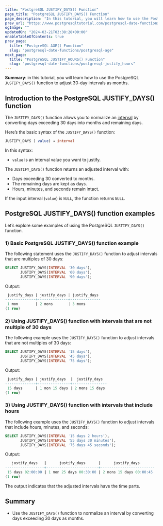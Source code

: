 ```yaml
---
title: "PostgreSQL JUSTIFY_DAYS() Function"
page_title: "PostgreSQL JUSTIFY_DAYS() Function"
page_description: "In this tutorial, you will learn how to use the PostgreSQL JUSTIFY_DAYS() function to adjust 30-day intervals as months."
prev_url: "https://www.postgresqltutorial.com/postgresql-date-functions/postgresql-justify_days/"
ogImage: ""
updatedOn: "2024-03-21T03:38:28+00:00"
enableTableOfContents: true
prev_page: 
  title: "PostgreSQL AGE() Function"
  slug: "postgresql-date-functions/postgresql-age"
next_page: 
  title: "PostgreSQL JUSTIFY_HOURS() Function"
  slug: "postgresql-date-functions/postgresql-justify_hours"
---
```





**Summary**: in this tutorial, you will learn how to use the PostgreSQL `JUSTIFY_DAYS()` function to adjust 30\-day intervals as months.


## Introduction to the PostgreSQL JUSTIFY\_DAYS() function

The `JUSTIFY_DAYS()` function allows you to normalize an [interval](../postgresql-tutorial/postgresql-interval) by converting days exceeding 30 days into months and remaining days.

Here’s the basic syntax of the `JUSTIFY_DAYS()` function:


```sql
JUSTIFY_DAYS ( value) → interval
```
In this syntax:

* `value` is an interval value you want to justify.

The `JUSTIFY_DAYS()` function returns an adjusted interval with:

* Days exceeding 30 converted to months.
* The remaining days are kept as days.
* Hours, minutes, and seconds remain intact.

If the input interval (`value`) is `NULL`, the function returns `NULL`.


## PostgreSQL JUSTIFY\_DAYS() function examples

Let’s explore some examples of using the PostgreSQL `JUSTIFY_DAYS()` function.


### 1\) Basic PostgreSQL JUSTIFY\_DAYS() function example

The following statement uses the `JUSTIFY_DAYS()` function to adjust intervals that are multiples of 30 days:


```sql
SELECT JUSTIFY_DAYS(INTERVAL '30 days'), 
       JUSTIFY_DAYS(INTERVAL '60 days'),
       JUSTIFY_DAYS(INTERVAL '90 days');
```
Output:


```sql
 justify_days | justify_days | justify_days
--------------+--------------+--------------
 1 mon        | 2 mons       | 3 mons
(1 row)
```

### 2\) Using JUSTIFY\_DAYS() function with intervals that are not multiple of 30 days

The following example uses the `JUSTIFY_DAYS()` function to adjust intervals that are not multiples of 30 days:


```sql
SELECT JUSTIFY_DAYS(INTERVAL '15 days'), 
       JUSTIFY_DAYS(INTERVAL '45 days'),
       JUSTIFY_DAYS(INTERVAL '75 days');
```
Output:


```sql
 justify_days | justify_days  |  justify_days
--------------+---------------+----------------
 15 days      | 1 mon 15 days | 2 mons 15 days
(1 row)
```

### 3\) Using JUSTIFY\_DAYS() function with intervals that include hours

The following example uses the `JUSTIFY_DAYS()` function to adjust intervals that include hours, minutes, and seconds:


```sql
SELECT JUSTIFY_DAYS(INTERVAL '15 days 2 hours'), 
       JUSTIFY_DAYS(INTERVAL '55 days 30 minutes'),
       JUSTIFY_DAYS(INTERVAL '75 days 45 seconds');
```
Output:


```sql
   justify_days   |      justify_days      |      justify_days
------------------+------------------------+-------------------------
 15 days 02:00:00 | 1 mon 25 days 00:30:00 | 2 mons 15 days 00:00:45
(1 row)
```
The output indicates that the adjusted intervals have the time parts.


## Summary

* Use the `JUSTIFY_DAYS()` function to normalize an interval by converting days exceeding 30 days as months.

